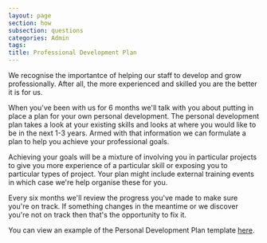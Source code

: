 ```yaml
---
layout: page
section: how
subsection: questions
categories: Admin
tags:
title: Professional Development Plan
---
```


We recognise the importantce of helping our staff to develop and grow professionally. After all, the more experienced and skilled you are the better it is for us. 

When you've been with us for 6 months we'll talk with you about putting in place a plan for your own personal development. The personal development plan takes a look at your existing skills and looks at where you would like to be in the next 1-3 years. Armed with that information we can formulate a plan to help you achieve your professional goals.

Achieving your goals will be a mixture of involving you in particular projects to give you more experience of a particular skill or exposing you to particular types of project. Your plan might include external training events in which case we're help organise these for you.

Every six months we'll review the progress you've made to make sure you're on track. If something changes in the meantime or we discover you're not on track then that's the opportunity to fix it.

You can view an example of the Personal Development Plan template [here](https://docs.google.com/document/d/1ZLU_bK3Y6C0i1vrulNmWiOFqtC03AM4a4zV0wpF_Mp8/edit).

